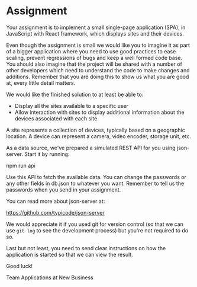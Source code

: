 # Assignment

Your assignment is to implement a small single-page application (SPA), in
JavaScript with React framework, which displays sites and their devices.

Even though the assignment is small we would like you to imagine it as part of
a bigger application where you need to use good practices to ease scaling,
prevent regressions of bugs and keep a well formed code base. You should also
imagine that the project will be shared with a number of other developers
which need to understand the code to make changes and additions. Remember that
you are doing this to show us what you are good at, every little detail
matters.

We would like the finished solution to at least be able to:

- Display all the sites available to a specific user
- Allow interaction with sites to display additional information about the
  devices associated with each site

A site represents a collection of devices, typically based on a geographic
location. A device can represent a camera, video encoder, storage unit, etc.

As a data source, we've prepared a simulated REST API for you using
json-server. Start it by running:

npm run api

Use this API to fetch the available data. You can change the passwords or any
other fields in db.json to whatever you want. Remember to tell us the
passwords when you send in your assignment.

You can read more about json-server at:

https://github.com/typicode/json-server

We would appreciate it if you used git for version control (so that we can use
`git log` to see the development process) but you're not required to do so.

Last but not least, you need to send clear instructions on how the application
is started so that we can view the result.


Good luck!

Team Applications at New Business
